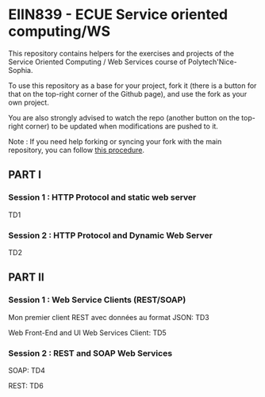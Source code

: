 # EIIN839 - ECUE Service oriented computing/WS

This repository contains helpers for the exercises and projects of the Service Oriented Computing / Web Services course of Polytech'Nice-Sophia.

To use this repository as a base for your project, fork it (there is a button for that on the top-right corner of the Github page), and use the fork as your own project.

You are also strongly advised to watch the repo (another button on the top-right corner) to be updated when modifications are pushed to it.

Note : If you need help forking or syncing your fork with the main repository, you can follow [this procedure](https://docs.github.com/en/github/getting-started-with-github/fork-a-repo).


## PART I

### Session 1 : HTTP Protocol and static web server

TD1

### Session 2 : HTTP Protocol and Dynamic Web Server

TD2

## PART II

### Session 1 : Web Service Clients (REST/SOAP)

Mon premier client REST avec données au format JSON: TD3

Web Front-End and UI Web Services Client: TD5

### Session 2 : REST and SOAP Web Services

SOAP: TD4

REST: TD6
